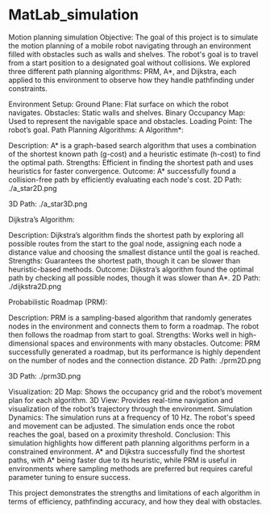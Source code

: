 # MatLab_simulation
Motion planning simulation
Objective:
The goal of this project is to simulate the motion planning of a mobile robot navigating through an environment filled with obstacles such as walls and shelves. The robot's goal is to travel from a start position to a designated goal without collisions. We explored three different path planning algorithms: PRM, A*, and Dijkstra, each applied to this environment to observe how they handle pathfinding under constraints.

Environment Setup:
Ground Plane: Flat surface on which the robot navigates.
Obstacles: Static walls and shelves.
Binary Occupancy Map: Used to represent the navigable space and obstacles.
Loading Point: The robot’s goal.
Path Planning Algorithms:
A Algorithm*:

Description: A* is a graph-based search algorithm that uses a combination of the shortest known path (g-cost) and a heuristic estimate (h-cost) to find the optimal path.
Strengths: Efficient in finding the shortest path and uses heuristics for faster convergence.
Outcome: A* successfully found a collision-free path by efficiently evaluating each node's cost.
2D Path: ./a_star2D.png

3D Path: ./a_star3D.png

Dijkstra’s Algorithm:

Description: Dijkstra’s algorithm finds the shortest path by exploring all possible routes from the start to the goal node, assigning each node a distance value and choosing the smallest distance until the goal is reached.
Strengths: Guarantees the shortest path, though it can be slower than heuristic-based methods.
Outcome: Dijkstra’s algorithm found the optimal path by checking all possible nodes, though it was slower than A*.
2D Path: ./dijkstra2D.png

Probabilistic Roadmap (PRM):

Description: PRM is a sampling-based algorithm that randomly generates nodes in the environment and connects them to form a roadmap. The robot then follows the roadmap from start to goal.
Strengths: Works well in high-dimensional spaces and environments with many obstacles.
Outcome: PRM successfully generated a roadmap, but its performance is highly dependent on the number of nodes and the connection distance.
2D Path: ./prm2D.png

3D Path: ./prm3D.png

Visualization:
2D Map: Shows the occupancy grid and the robot’s movement plan for each algorithm.
3D View: Provides real-time navigation and visualization of the robot’s trajectory through the environment.
Simulation Dynamics:
The simulation runs at a frequency of 10 Hz.
The robot's speed and movement can be adjusted.
The simulation ends once the robot reaches the goal, based on a proximity threshold.
Conclusion:
This simulation highlights how different path planning algorithms perform in a constrained environment. A* and Dijkstra successfully find the shortest paths, with A* being faster due to its heuristic, while PRM is useful in environments where sampling methods are preferred but requires careful parameter tuning to ensure success.

This project demonstrates the strengths and limitations of each algorithm in terms of efficiency, pathfinding accuracy, and how they deal with obstacles.